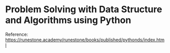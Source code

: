 # Problem Solving with Data Structure and Algorithms using Python

Reference: https://runestone.academy/runestone/books/published/pythonds/index.html
